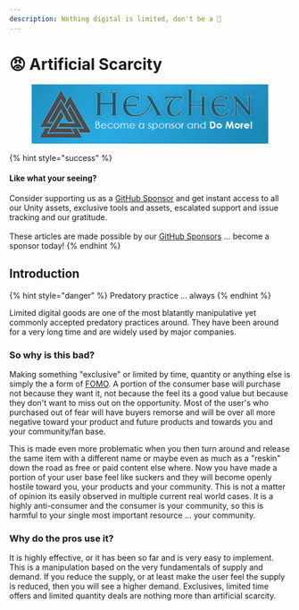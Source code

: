 ```yaml
---
description: Nothing digital is limited, don't be a 🍆
---
```


# 😡 Artificial Scarcity

<figure><img src="../../../../../.gitbook/assets/512x128 Sponsor Banner.png" alt="Become a sponsor and Do More"><figcaption></figcaption></figure>

{% hint style="success" %}
#### Like what your seeing?

Consider supporting us as a [GitHub Sponsor](../../../../become-a-sponsor.md) and get instant access to all our Unity assets, exclusive tools and assets, escalated support and issue tracking and our gratitude.\
\
These articles are made possible by our [GitHub Sponsors](https://github.com/sponsors/heathen-engineering) ... become a sponsor today!
{% endhint %}

## Introduction

{% hint style="danger" %}
Predatory practice ... always
{% endhint %}

Limited digital goods are one of the most blatantly manipulative yet commonly accepted predatory practices around. They have been around for a very long time and are widely used by major companies.&#x20;

### So why is this bad?&#x20;

Making something "exclusive" or limited by time, quantity or anything else is simply the a form of [FOMO](../predatory-practices/fear-of-missing-out-fomo.md). A portion of the consumer base will purchase not because they want it, not because the feel its a good value but because they don't want to miss out on the opportunity. Most of the user's who purchased out of fear will have buyers remorse and will be over all more negative toward your product and future products and towards you and your community/fan base.

This is made even more problematic when you then turn around and release the same item with a different name or maybe even as much as a "reskin" down the road as free or paid content else where. Now you have made a portion of your user base feel like suckers and they will become openly hostile toward you, your products and your community. This is not a matter of opinion its easily observed in multiple current real world cases. It is a highly anti-consumer and the consumer is your community, so this is harmful to your single most important resource ... your community.

### Why do the pros use it?

It is highly effective, or it has been so far and is very easy to implement. This is a manipulation based on the very fundamentals of supply and demand. If you reduce the supply, or at least make the user feel the supply is reduced, then you will see a higher demand. Exclusives, limited time offers and limited quantity deals are nothing more than artificial scarcity.
